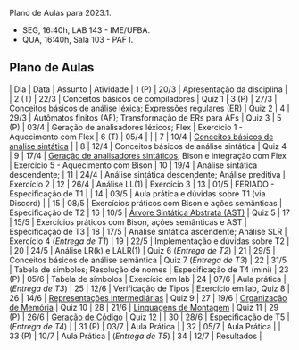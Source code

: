 Plano de Aulas para 2023.1.

- SEG, 16:40h, LAB 143 - IME/UFBA.
- QUA, 16:40h, Sala 103 - PAF I.

## Plano de Aulas

| Dia | Data | Assunto | Atividade 
| 1 (P) | 20/3 | Apresentação da disciplina |
| 2 (T) | 22/3 | Conceitos básicos de compiladores | Quiz 1
| 3 (P) | 27/3 | [Conceitos básicos de análise léxica](https://www3.nd.edu/~dthain/compilerbook/chapter3.pdf); Expressões regulares (ER) | Quiz 2
| 4   | 29/3 | Autômatos finitos (AF); Transformação de ERs para AFs | Quiz 3
| 5 (P) | 03/4 | Geração de analisadores léxicos; Flex | Exercício 1 - Aquecimento com Flex
| 6 (T) | 05/4 |  | 
| 7   | 10/4 | [Conceitos básicos de análise sintática](https://www3.nd.edu/~dthain/compilerbook/chapter4.pdf) | 
| 8   | 12/4 | Conceitos básicos de análise sintática | Quiz 4
| 9   | 17/4 | [Geração de analisadores sintáticos](https://www3.nd.edu/~dthain/compilerbook/chapter5.pdf); Bison e integração com Flex | Exercício 5 - Aquecimento com Bison
| 10  | 19/4 | Análise sintática descendente;
| 11  | 24/4 | Análise sintática descendente; Análise preditiva | Exercício 2
| 12  | 26/4 | Análise LL(1) | Exercício 3
| 13  | 01/5 | FERIADO - Especificação de T1 |
| 14  | 03/5 | Aula prática e dúvidas sobre T1 (via Discord) |
| 15  | 08/5 | Exercícios práticos com Bison e ações semânticas | Especificação de T2
| 16  | 10/5 | [Árvore Sintática Abstrata (AST)](https://www3.nd.edu/~dthain/compilerbook/chapter6.pdf) | Quiz 5
| 17  | 15/5 | Exercícios práticos com Bison, ações semânticas e AST | Especificação de T3
| 18  | 17/5 | Análise sintática ascendente; Análise SLR | Exercício 4 (*Entrega de T1*)
| 19  | 22/5 | Implementação e dúvidas sobre T2 |
| 20  | 24/5 | Análise LR(k) e LALR(1) | Quiz 6 (*Entrega de T2*)
| 21  | 29/5 | Conceitos básicos de análise semântica | Quiz 7 (*Entrega de T3*)
| 22  | 31/5 | Tabela de símbolos; Resolução de nomes | Especificação de T4 (mini)
| 23 (P) | 05/6 | Tabela de símbolos | Exercício em lab
| 24  | 07/6 | Aula prática | (*Entrega de T3*)
| 25  | 12/6 | Verificação de Tipos | Exercício em lab, Quiz 8
| 26  | 14/6 | [Representações Intermediárias](https://www3.nd.edu/~dthain/compilerbook/chapter8.pdf) | Quiz 9 
| 27  | 19/6 | [Organização de Memória](https://www3.nd.edu/~dthain/compilerbook/chapter9.pdf) | Quiz 10
| 28  | 21/6 | [Linguagens de Montagem](https://www3.nd.edu/~dthain/compilerbook/chapter10.pdf) | Quiz 11
| 29 (P) | 26/6 | [Geração de Código](https://www3.nd.edu/~dthain/compilerbook/chapter11.pdf) | Quiz 12 |
| 30  | 28/6 | Especificação de T5 | (*Entrega de T4*) |
| 31 (P) | 03/7 | Aula Prática |
| 32  | 05/7 | Aula Prática | 
| 33 (P) | 10/7 | Aula Prática | (*Entrega de T5*)
| 34  | 12/7 | Resultados |
